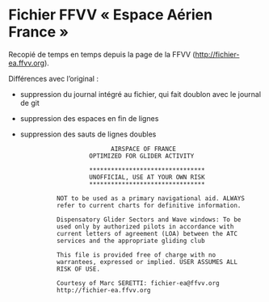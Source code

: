 Fichier FFVV « Espace Aérien France »
========

Recopié de temps en temps depuis la page de la FFVV
(http://fichier-ea.ffvv.org).

Différences avec l’original :
* suppression du journal intégré au fichier, qui fait doublon avec le journal de git
* suppression des espaces en fin de lignes
* suppression des sauts de lignes doubles



                               AIRSPACE OF FRANCE
                         OPTIMIZED FOR GLIDER ACTIVITY

                         ********************************
                         UNOFFICIAL, USE AT YOUR OWN RISK
                         ********************************

                NOT to be used as a primary navigational aid. ALWAYS
                refer to current charts for definitive information.

                Dispensatory Glider Sectors and Wave windows: To be
                used only by authorized pilots in accordance with
                current letters of agreement (LOA) between the ATC
                services and the appropriate gliding club

                This file is provided free of charge with no
                warrantees, expressed or implied. USER ASSUMES ALL
                RISK OF USE.

                Courtesy of Marc SERETTI: fichier-ea@ffvv.org
                http://fichier-ea.ffvv.org

